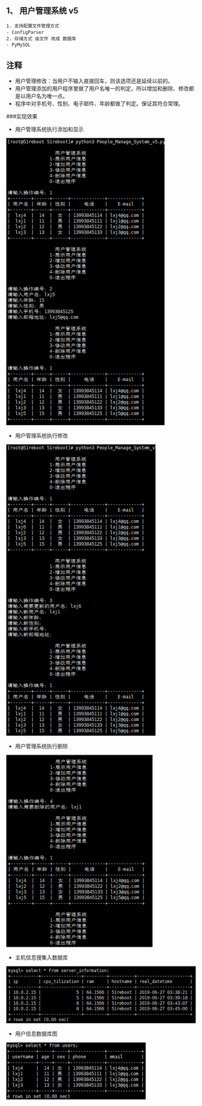 ## 1、 用户管理系统 v5
```bash
1. 支持配置文件管理方式 
- ConfigParser
2. 存储方式 由文件 改成 数据库
- PyMySQL
```

## 注释

- 用户管理修改：当用户不输入直接回车，则该选项还是延续以前的。
- 用户管理添加的用户程序里做了用户名唯一的判定，所以增加和删除、修改都是以用户名为唯一点。
- 程序中对手机号、性别、电子邮件、年龄都做了判定。保证其符合常理。

###实现效果

- 用户管理系统执行添加和显示

![image](https://github.com/luojunquan/Image/blob/master/images/1.png?raw=true)

- 用户管理系统执行修改

![image](https://github.com/luojunquan/Image/blob/master/images/%E4%BF%AE%E6%94%B9.png?raw=true)

- 用户管理系统执行删除

![image](https://github.com/luojunquan/Image/blob/master/images/%E5%88%A0%E9%99%A4.png?raw=true)

- 主机信息搜集入数据库

![image](https://github.com/luojunquan/Image/blob/master/images/server_information.png?raw=true)

- 用户信息数据库图

![image](https://github.com/luojunquan/Image/blob/master/images/users.png?raw=true)


